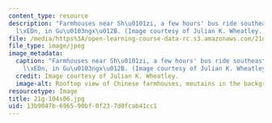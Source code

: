 ```yaml
---
content_type: resource
description: "Farmhouses near Sh\u0101zi, a few hours' bus ride southeast of Gu\xEC\
  l\xEDn, in Gu\u0103ngx\u012B. (Image courtesy of Julian K. Wheatley.)"
file: /media/https%3A/open-learning-course-data-rc.s3.amazonaws.com/21g-104-chinese-iv-regular-spring-2006/13b9047b696590bf0f237d0fcab41cc1_21g-104s06.jpg
file_type: image/jpeg
image_metadata:
  caption: "Farmhouses near Sh\u0101zi, a few hours' bus ride southeast of Gu\xEC\
    l\xEDn, in Gu\u0103ngx\u012B. (Image courtesy of Julian K. Wheatley.)"
  credit: Image courtesy of Julian K. Wheatley.
  image-alt: Rooftop view of Chinese farmhouses, moutains in the background.
resourcetype: Image
title: 21g-104s06.jpg
uid: 13b9047b-6965-90bf-0f23-7d0fcab41cc1
---
```

